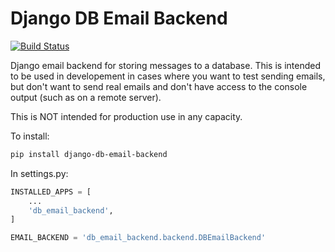 Django DB Email Backend
=======================

[![Build Status](https://travis-ci.com/goalplan/django-db-email-backend.svg?branch=master)](https://travis-ci.com/goalplan/django-db-email-backend)

Django email backend for storing messages to a database. This is intended to be used in developement in cases where you want to test sending emails, but don't want to send real emails and don't have access to the console output (such as on a remote server).

This is NOT intended for production use in any capacity.

To install:

```sh
pip install django-db-email-backend
```

In settings.py:

```python
INSTALLED_APPS = [
    ...
    'db_email_backend',
]

EMAIL_BACKEND = 'db_email_backend.backend.DBEmailBackend'
```
